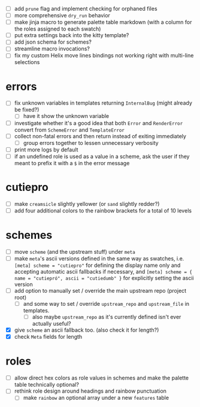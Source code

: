 - [ ] add `prune` flag and implement checking for orphaned files
- [ ] more comprehensive `dry_run` behavior
- [ ] make jinja macro to generate palette table markdown (with a column for the
      roles assigned to each swatch)
- [ ] put extra settings back into the kitty template?
- [ ] add json schema for schemes?
- [ ] streamline macro invocations?
- [ ] fix my custom Helix move lines bindings not working right with multi-line
      selections

# errors

- [ ] fix unknown variables in templates returning `InternalBug` (might already
      be fixed?)
  - [ ] have it show the unknown variable
- [ ] investigate whether it's a good idea that both `Error` and `RenderError`
      convert from `SchemeError` and `TemplateError`
- [ ] collect non-fatal errors and then return instead of exiting immediately
  - [ ] group errors together to lessen unnecessary verbosity
- [ ] print more logs by default
- [ ] if an undefined role is used as a value in a scheme, ask the user if they
      meant to prefix it with a `$` in the error message

# cutiepro

- [ ] make `creamsicle` slightly yellower (or `sand` slightly redder?)
- [ ] add four additional colors to the rainbow brackets for a total of 10
      levels

# schemes

- [ ] move `scheme` (and the upstream stuff) under `meta`
- [ ] make `meta`'s ascii versions defined in the same way as swatches, i.e.
      `[meta]
      scheme = "cutiepro"` for defining the display name only and
      accepting automatic ascii fallbacks if necessary, and
      `[meta]
      scheme = { name = "cutiepró", ascii = "cutiedumb" }` for
      explicitly setting the ascii version
- [ ] add option to manually set / override the main upstream repo (project
      root)
  - [ ] and some way to set / override `upstream_repo` and `upstream_file` in
        templates.
    - [ ] also maybe `upstream_repo` as it's currently defined isn't ever
          actually useful?
- [x] give `scheme` an ascii fallback too. (also check it for length?)
- [x] check `Meta` fields for length

# roles

- [ ] allow direct hex colors as role values in schemes and make the palette
      table technically optional?
- [ ] rethink role design around headings and rainbow punctuation
  - [ ] make `rainbow` an optional array under a new `features` table
